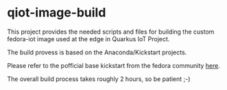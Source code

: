 # qiot-image-build

This project provides the needed scripts and files for building the custom fedora-iot image used at the edge in Quarkus IoT Project.

The build provess is based on the Anaconda/Kickstart projects.

Please refer to the pofficial base kickstart from the fedora community [here](https://pagure.io/fedora-kickstarts/raw/f33/f/fedora-iot.ks).

The overall build process takes roughly 2 hours, so be patient ;-)